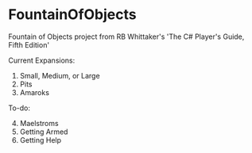 # FountainOfObjects
Fountain of Objects project from RB Whittaker's 'The C# Player's Guide, Fifth Edition'

Current Expansions:

1. Small, Medium, or Large
2. Pits
3. Amaroks

To-do:

4. Maelstroms
5. Getting Armed
6. Getting Help
